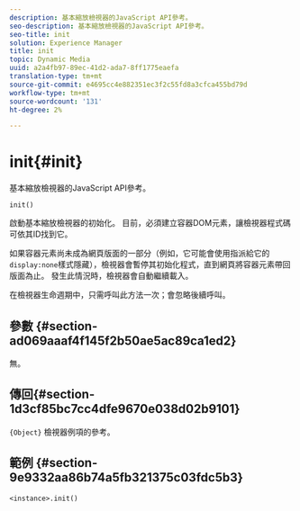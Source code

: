 ```yaml
---
description: 基本縮放檢視器的JavaScript API參考。
seo-description: 基本縮放檢視器的JavaScript API參考。
seo-title: init
solution: Experience Manager
title: init
topic: Dynamic Media
uuid: a2a4fb97-89ec-41d2-ada7-8ff1775eaefa
translation-type: tm+mt
source-git-commit: e4695cc4e882351ec3f2c55fd8a3cfca455bd79d
workflow-type: tm+mt
source-wordcount: '131'
ht-degree: 2%

---
```



# init{#init}

基本縮放檢視器的JavaScript API參考。

`init()`

啟動基本縮放檢視器的初始化。 目前，必須建立容器DOM元素，讓檢視器程式碼可依其ID找到它。

如果容器元素尚未成為網頁版面的一部分（例如，它可能會使用指派給它的`display:none`樣式隱藏），檢視器會暫停其初始化程式，直到網頁將容器元素帶回版面為止。 發生此情況時，檢視器會自動繼續載入。

在檢視器生命週期中，只需呼叫此方法一次；會忽略後續呼叫。

## 參數 {#section-ad069aaaf4f145f2b50ae5ac89ca1ed2}

無。

## 傳回{#section-1d3cf85bc7cc4dfe9670e038d02b9101}

`{Object}` 檢視器例項的參考。

## 範例 {#section-9e9332aa86b74a5fb321375c03fdc5b3}

```
<instance>.init()
```

